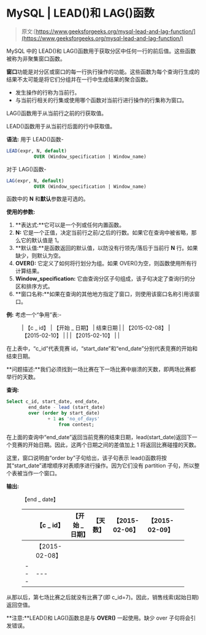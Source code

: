 # MySQL | LEAD()和 LAG()函数

> 原文:[https://www.geeksforgeeks.org/mysql-lead-and-lag-function/](https://www.geeksforgeeks.org/mysql-lead-and-lag-function/)

MySQL 中的 LEAD()和 LAG()函数用于获取分区中任何一行的前后值。这些函数被称为非聚集窗口函数。

**窗口**功能是对分区或窗口的每一行执行操作的功能。这些函数为每个查询行生成的结果不太可能是将它们分组并在一行中生成结果的聚合函数。

*   发生操作的行称为当前行。
*   与当前行相关的行集或使用哪个函数对当前行进行操作的行集称为窗口。

LAG()函数用于从当前行之前的行获取值。

LEAD()函数用于从当前行后面的行中获取值。

**语法:**
用于 LEAD()函数-

```sql
LEAD(expr, N, default) 
          OVER (Window_specification | Window_name)
```

对于 LAG()函数-

```sql
LAG(expr, N, default) 
          OVER (Window_specification | Window_name)
```

函数中的 **N** 和**默认**参数是可选的。

**使用的参数:**

1.  **表达式:**它可以是一个列或任何内置函数。
2.  **N:** 它是一个正值，决定当前行之前/之后的行数。如果它在查询中被省略，那么它的默认值是 1。
3.  **默认值:**是函数返回的默认值，以防没有行领先/落后于当前行 **N** 行。如果缺少，则默认为空。
4.  **OVER():** 它定义了如何将行划分为组。如果 OVER()为空，则函数使用所有行计算结果。
5.  **Window_specification:** 它由查询分区子句组成，该子句决定了查询行的分区和排序方式。
6.  **窗口名称:**如果在查询的其他地方指定了窗口，则使用该窗口名称引用该窗口。

**例:**
考虑一个“争用”表:-

<figure class="table">

| 【c _ id】 | 【开始 _ 日期】 | 结束日期 |  | 【2015-02-08】 | 【2015-02-10】 |
|  | 【2015-02-10】 |  |

</figure>

在上表中，“c_id”代表竞赛 id，“start_date”和“end_date”分别代表竞赛的开始和结束日期。

**问题描述:**我们必须找到一场比赛在下一场比赛中崩溃的天数，即两场比赛都举行的天数。

**查询:**

```sql
Select c_id, start_date, end_date, 
        end_date - lead (start_date) 
        over (order by start_date) 
               + 1 as 'no_of_days' 
                   from contest;
```

在上面的查询中“end_date”返回当前竞赛的结束日期，lead(start_date)返回下一个竞赛的开始日期。因此，这两个日期之间的差值加上 1 将返回比赛碰撞的天数。

这里，窗口说明由“order by”子句给出，该子句表示 lead()函数将按其“start_date”递增顺序对表顺序进行操作。因为它们没有 partition 子句，所以整个表被当作一个窗口。

**输出:**

<figure class="table">【end _ date】

|  | 【c _ id】 | 【开始 _ 日期】 | 【天数】 | 【2015-02-06】 | 【2015-02-09】 |  |
| --- | --- | --- | --- | --- | --- | --- |
|  | 【2015-02-08】 |
| --- | --- |

</figure>

从那以后，第七场比赛之后就没有比赛了(即 c_id=7)。因此，销售线索(起始日期)返回空值。

**注意:**LEAD()和 LAG()函数总是与 **OVER()** 一起使用。缺少 over 子句将会引发错误。